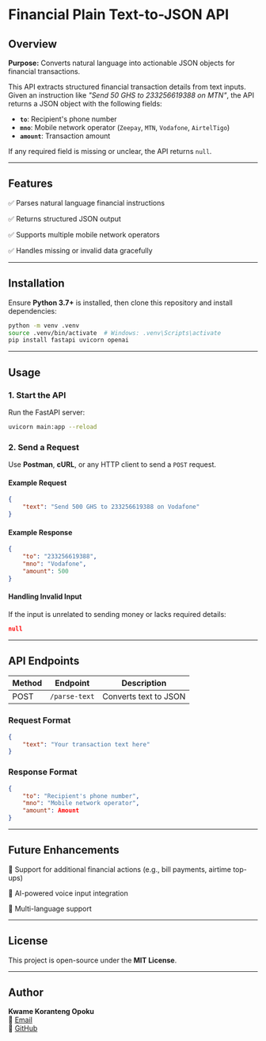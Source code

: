 # Financial Plain Text-to-JSON API

## Overview

**Purpose:** Converts natural language into actionable JSON objects for financial transactions.

This API extracts structured financial transaction details from text inputs. Given an instruction like *"Send 50 GHS to 233256619388 on MTN"*, the API returns a JSON object with the following fields:

- **`to`**: Recipient's phone number
- **`mno`**: Mobile network operator (`Zeepay`, `MTN`, `Vodafone`, `AirtelTigo`)
- **`amount`**: Transaction amount

If any required field is missing or unclear, the API returns `null`.

---

## Features

✅ Parses natural language financial instructions

✅ Returns structured JSON output

✅ Supports multiple mobile network operators

✅ Handles missing or invalid data gracefully

---

## Installation

Ensure **Python 3.7+** is installed, then clone this repository and install dependencies:

```sh
python -m venv .venv
source .venv/bin/activate  # Windows: .venv\Scripts\activate
pip install fastapi uvicorn openai
```

---

## Usage

### **1. Start the API**

Run the FastAPI server:

```sh
uvicorn main:app --reload
```

### **2. Send a Request**

Use **Postman**, **cURL**, or any HTTP client to send a `POST` request.

#### **Example Request**

```json
{
    "text": "Send 500 GHS to 233256619388 on Vodafone"
}
```

#### **Example Response**

```json
{
    "to": "233256619388",
    "mno": "Vodafone",
    "amount": 500
}
```

#### **Handling Invalid Input**

If the input is unrelated to sending money or lacks required details:

```json
null
```

---

## API Endpoints

| Method | Endpoint      | Description                     |
|--------|-------------|---------------------------------|
| POST   | `/parse-text` | Converts text to JSON          |

### **Request Format**

```json
{
    "text": "Your transaction text here"
}
```

### **Response Format**

```json
{
    "to": "Recipient's phone number",
    "mno": "Mobile network operator",
    "amount": Amount
}
```

---

## Future Enhancements

🔹 Support for additional financial actions (e.g., bill payments, airtime top-ups)

🔹 AI-powered voice input integration

🔹 Multi-language support

---

## License

This project is open-source under the **MIT License**.

---

## Author

**Kwame Koranteng Opoku**  
📧 [Email](mailto:kkopoku@example.com)  
🔗 [GitHub](https://github.com/kkopoku)